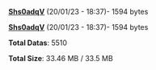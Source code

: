 [**Shs0adqV**](/data/Shs0adqV.txt) (20/01/23 - 18:37)- 1594 bytes

[**Shs0adqV**](/data/Shs0adqV.txt) (20/01/23 - 18:37)- 1594 bytes

**Total Datas**: 5510

**Total Size**: 33.46 MB / 33.5 MB
